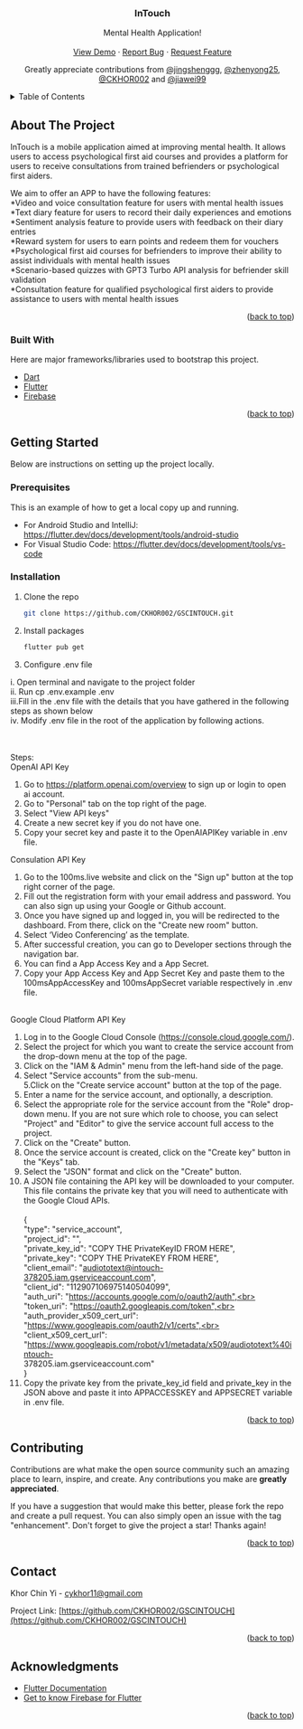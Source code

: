 <div id="top"></div>

<!-- PROJECT SHIELDS -->
<!-- [![Contributors][contributors-shield]][contributors-url]
[![Forks][forks-shield]][forks-url]
[![Stargazers][stars-shield]][stars-url]
[![Issues][issues-shield]][issues-url]
[![LinkedIn][linkedin-shield]][linkedin-url]
 -->

<!-- PROJECT LOGO -->
<br />
<div align="center">


  <h3 align="center">InTouch</h3>

  <p align="center">
    Mental Health Application!
    <br />
    <br />
    <a href="https://github.com/CKHOR002/GSCINTOUCH">View Demo</a>
    ·
    <a href="https://github.com/CKHOR002/GSCINTOUCH/issues">Report Bug</a>
    ·
    <a href="https://github.com/CKHOR002/GSCINTOUCH/issues">Request Feature</a>
  </p>
  <p align="center">
    Greatly appreciate contributions from <a href="https://github.com/jingshenggg">@jingshenggg</a>, <a href="https://github.com/zhenyong25">@zhenyong25</a>, <a href="https://github.com/CKHOR002">@CKHOR002</a> and <a href="https://github.com/jiawei99">@jiawei99</a>
  </p>
  </p>
</div>



<!-- TABLE OF CONTENTS -->
<details>
  <summary>Table of Contents</summary>
  <ol>
    <li>
      <a href="#about-the-project">About The Project</a>
      <ul>
        <li><a href="#built-with">Built With</a></li>
      </ul>
    </li>
    <li>
      <a href="#getting-started">Getting Started</a>
      <ul>
        <li><a href="#prerequisites">Prerequisites</a></li>
        <li><a href="#installation">Installation</a></li>
      </ul>
    </li>
    <li><a href="#contributing">Contributing</a></li>
    <li><a href="#contact">Contact</a></li>
    <li><a href="#acknowledgments">Acknowledgments</a></li>
  </ol>
</details>



<!-- ABOUT THE PROJECT -->
## About The Project

<!-- [![Product Name Screen Shot][product-screenshot]](https://example.com) -->


InTouch is a mobile application aimed at improving mental health. It allows users to access psychological first aid courses and provides a platform for users to receive consultations from trained befrienders or psychological first aiders. <br />

We aim to offer an APP to have the following features: <br />
*Video and voice consultation feature for users with mental health issues <br />
*Text diary feature for users to record their daily experiences and emotions <br />
*Sentiment analysis feature to provide users with feedback on their diary entries <br />
*Reward system for users to earn points and redeem them for vouchers <br />
*Psychological first aid courses for befrienders to improve their ability to assist individuals with mental health issues <br />
*Scenario-based quizzes with GPT3 Turbo API analysis for befriender skill validation <br />
*Consultation feature for qualified psychological first aiders to provide assistance to users with mental health issues <br />


<p align="right">(<a href="#top">back to top</a>)</p>


### Built With

Here are major frameworks/libraries used to bootstrap this project.

* [Dart](https://dart.dev/)
* [Flutter](https://flutter.dev/)
* [Firebase](https://firebase.google.com/)

<p align="right">(<a href="#top">back to top</a>)</p>



<!-- GETTING STARTED -->
## Getting Started

Below are instructions on setting up the project locally.

### Prerequisites

This is an example of how to get a local copy up and running.

* For Android Studio and IntelliJ: https://flutter.dev/docs/development/tools/android-studio
* For Visual Studio Code: https://flutter.dev/docs/development/tools/vs-code

### Installation
1. Clone the repo
   ```sh
   git clone https://github.com/CKHOR002/GSCINTOUCH.git
   ```
2. Install packages
   ```sh
   flutter pub get
   ```
   
   
3. Configure .env file

i.  Open terminal and navigate to the project folder<br>
ii. Run cp .env.example .env<br>
iii.Fill in the .env file with the details that you have gathered in the following steps as shown below<br>
iv. Modify .env file in the root of the application by following actions.<br><br><br>

Steps:<br>
OpenAI API Key
1. Go to https://platform.openai.com/overview to sign up or login to open ai account. <br>
2. Go to "Personal" tab on the top right of the page. <br>
3. Select "View API keys" <br>
4. Create a new secret key if you do not have one. <br>
5. Copy your secret key and paste it to the OpenAIAPIKey variable in .env file.<br>

Consulation API Key
1. Go to the 100ms.live website and click on the "Sign up" button at the top right corner of the page.<br>
2. Fill out the registration form with your email address and password. You can also sign up using your Google or Github account.<br>
3. Once you have signed up and logged in, you will be redirected to the dashboard. From there, click on the "Create new room" button.<br>
4. Select ‘Video Conferencing’ as the template.<br>
5. After successful creation, you can go to Developer sections through the navigation bar.<br>
6. You can find  a App Access Key and a App Secret.<br>
7. Copy your App Access Key and App Secret Key and paste them to the 100msAppAccessKey and 100msAppSecret variable respectively in .env file.<br><br>

Google Cloud Platform API Key
1. Log in to the Google Cloud Console (https://console.cloud.google.com/).<br>
2. Select the project for which you want to create the service account from the drop-down menu at the top of the page.<br>
3. Click on the "IAM & Admin" menu from the left-hand side of the page.<br>
4. Select "Service accounts" from the sub-menu.<br>
5.Click on the "Create service account" button at the top of the page.<br>
6. Enter a name for the service account, and optionally, a description.<br>
7. Select the appropriate role for the service account from the "Role" drop-down menu. If you are not sure which role to choose, you can select "Project" and "Editor" to give the service account full access to the project.<br>
8. Click on the "Create" button.<br>
9. Once the service account is created, click on the "Create key" button in the "Keys" tab.<br>
10. Select the "JSON" format and click on the "Create" button.<br>
11. A JSON file containing the API key will be downloaded to your computer. This file contains the private key that you will need to authenticate with the Google Cloud APIs.
<br><br>
		{<br>
		 "type": "service_account",<br>
		 "project_id": "",<br>
		 "private_key_id": "COPY THE PrivateKeyID FROM HERE",<br>
		 "private_key": "COPY THE PrivateKEY FROM HERE",<br>
		 "client_email": "audiototext@intouch-378205.iam.gserviceaccount.com",<br>
		 "client_id": "112907106975140504099",<br>
		 "auth_uri": "https://accounts.google.com/o/oauth2/auth",<br>
		 "token_uri": "https://oauth2.googleapis.com/token",<br>
		 "auth_provider_x509_cert_url": "https://www.googleapis.com/oauth2/v1/certs",<br>
		 "client_x509_cert_url": "https://www.googleapis.com/robot/v1/metadata/x509/audiototext%40intouch-<br>378205.iam.gserviceaccount.com"<br>
		}<br>
12. Copy the private key from the private_key_id field and private_key in the JSON above and paste it into APPACCESSKEY and APPSECRET variable in .env file.


 

<p align="right">(<a href="#top">back to top</a>)</p>



<!-- CONTRIBUTING -->
## Contributing

Contributions are what make the open source community such an amazing place to learn, inspire, and create. Any contributions you make are **greatly appreciated**.

If you have a suggestion that would make this better, please fork the repo and create a pull request. You can also simply open an issue with the tag "enhancement".
Don't forget to give the project a star! Thanks again!

<p align="right">(<a href="#top">back to top</a>)</p>



<!-- CONTACT -->
## Contact

Khor Chin Yi - cykhor11@gmail.com

Project Link: [https://github.com/CKHOR002/GSCINTOUCH](https://github.com/CKHOR002/GSCINTOUCH)

<p align="right">(<a href="#top">back to top</a>)</p>



<!-- ACKNOWLEDGMENTS -->
## Acknowledgments

* [Flutter Documentation](https://flutter.dev/docs/development/tools/vs-code)
* [Get to know Firebase for Flutter](https://firebase.google.com/codelabs/firebase-get-to-know-flutter#0)


<p align="right">(<a href="#top">back to top</a>)</p>



